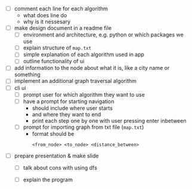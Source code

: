 
- [ ] comment each line for each algorithm
  - what does line do
  - why is it nessesary
- [ ] make design document in a readme file
  - [ ] environment and architecture, e.g. python or which packages we use
  - [ ] explain structure of `map.txt`
  - [ ] simple explanation of each algorithm used in app
  - [ ] outline functionality of ui
- [ ] add information to the node about what it is, like a city name or something
- [ ] implement an additional graph traversal algorithm
- [ ] cli ui
  - [ ] prompt user for which algorithm they want to use
  - [ ] have a prompt for starting navigation
    - should include where user starts 
    - and where they want to end
    - print each step one by one with user pressing enter inbetween
  - [ ] prompt for importing graph from txt file (`map.txt`)
    - format should be 
      ```
      <from_node> <to_node> <distance_between>
      ```
- [ ] prepare presentation & make slide
  - [ ] talk about cons with using dfs
  - [ ] explain the program

